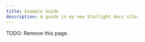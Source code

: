 ```yaml
---
title: Example Guide
description: A guide in my new Starlight docs site.
---
```


TODO: Remove this page.

